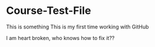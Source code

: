 # Course-Test-File
This is something
This is my first time working with GitHub

I am heart broken, who knows how to fix it??
